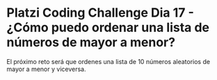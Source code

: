 # Platzi Coding Challenge Dia 17 - ¿Cómo puedo ordenar una lista de números de mayor a menor?

El próximo reto será que ordenes una lista de 10 números aleatorios de mayor a menor y viceversa.
